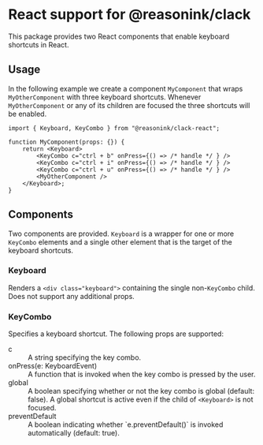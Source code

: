 # React support for @reasonink/clack

This package provides two React components that enable keyboard shortcuts in
React.

## Usage

In the following example we create a component `MyComponent` that wraps
`MyOtherComponent` with three keyboard shortcuts. Whenever `MyOtherComponent`
or any of its children are focused the three shortcuts will be enabled.

```tsx
import { Keyboard, KeyCombo } from "@reasonink/clack-react";

function MyComponent(props: {}) {
    return <Keyboard>
        <KeyCombo c="ctrl + b" onPress={() => /* handle */ } />
        <KeyCombo c="ctrl + i" onPress={() => /* handle */ } />
        <KeyCombo c="ctrl + u" onPress={() => /* handle */ } />
        <MyOtherComponent />
    </Keyboard>;
}
```

## Components

Two components are provided. `Keyboard` is a wrapper for one or more
`KeyCombo` elements and a single other element that is the target of the
keyboard shortcuts.

### Keyboard

Renders a `<div class="keyboard">` containing the single non-`KeyCombo` child.
Does not support any additional props.

### KeyCombo

Specifies a keyboard shortcut. The following props are supported:

<dl>
    <dt>c</dt>
    <dd>A string specifying the key combo.</dd>
    <dt>onPress(e: KeyboardEvent)</dt>
    <dd>A function that is invoked when the key combo is pressed by the user.</dd>
    <dt>global</dt>
    <dd>A boolean specifying whether or not the key combo is global (default:
    false). A global shortcut is active even if the child of
    <code>&lt;Keyboard&gt;</code> is not focused.</dd>
    <dt>preventDefault</dt>
    <dd>A boolean indicating whether `e.preventDefault()` is invoked
    automatically (default: true).</dd>
</dl>
